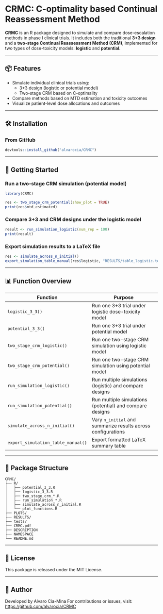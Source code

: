 # CRMC: C-optimality based Continual Reassessment Method

**CRMC** is an R package designed to simulate and compare dose-escalation methods in phase I clinical trials. It includes both the traditional **3+3 design** and a **two-stage Continual Reassessment Method (CRM)**, implemented for two types of dose-toxicity models: **logistic** and **potential**.

------------------------------------------------------------------------

## 📦 Features

-   Simulate individual clinical trials using:
    -   3+3 design (logistic or potential model)
    -   Two-stage CRM based on C-optimality
-   Compare methods based on MTD estimation and toxicity outcomes
-   Visualize patient-level dose allocations and outcomes

------------------------------------------------------------------------

## 🛠 Installation

### From GitHub

``` r
devtools::install_github("alvarocia/CRMC")
```

------------------------------------------------------------------------

## 🚀 Getting Started

### Run a two-stage CRM simulation (potential model)

``` r
library(CRMC)

res <- two_stage_crm_potential(show_plot = TRUE)
print(res$mtd_estimated)
```

### Compare 3+3 and CRM designs under the logistic model

``` r
result <- run_simulation_logistic(num_rep = 100)
print(result)
```

### Export simulation results to a LaTeX file

``` r
res <- simulate_across_n_initial()
export_simulation_table_manual(res$logistic, "RESULTS/table_logistic.tex")
```

------------------------------------------------------------------------

## 📊 Function Overview

| Function | Purpose |
|--------------------------|----------------------------------------------|
| `logistic_3_3()` | Run one 3+3 trial under logistic dose-toxicity model |
| `potential_3_3()` | Run one 3+3 trial under potential model |
| `two_stage_crm_logistic()` | Run one two-stage CRM simulation using logistic model |
| `two_stage_crm_potential()` | Run one two-stage CRM simulation using potential model |
| `run_simulation_logistic()` | Run multiple simulations (logistic) and compare designs |
| `run_simulation_potential()` | Run multiple simulations (potential) and compare designs |
| `simulate_across_n_initial()` | Vary `n_initial` and summarize results across configurations |
| `export_simulation_table_manual()` | Export formatted LaTeX summary table |

------------------------------------------------------------------------

## 📁 Package Structure

```         
CRMC/
├── R/
│   ├── potential_3_3.R
│   ├── logistic_3_3.R
│   ├── two_stage_crm_*.R
│   ├── run_simulation_*.R
│   ├── simulate_across_n_initial.R
│   └── plot_functions.R
├── PLOTS/
├── RESULTS/
├── tests/
├── CRMC.pdf
├── DESCRIPTION
├── NAMESPACE
└── README.md
```

------------------------------------------------------------------------

## 📄 License

This package is released under the MIT License.

------------------------------------------------------------------------

## 👤 Author

Developed by Alvaro Cia-Mina For contributions or issues, visit: <https://github.com/alvarocia/CRMC>
